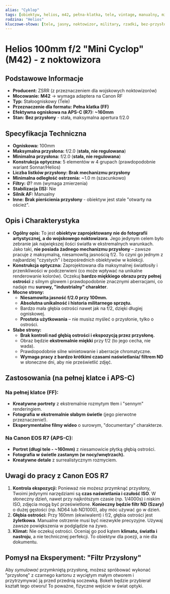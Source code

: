 ```yaml
---
alias: "Cyklop"
tags: [obiektyw, helios, m42, pełna-klatka, tele, vintage, manualny, military, noktowizor, bez-przysłony]
rodzina: "Helios"
kluczowe-słowa: [tele, jasny, noktowizor, military, rzadki, bez-przysłony, unikat]
---
```


# Helios 100mm f/2 "Mini Cyclop" (M42) - z noktowizora

## Podstawowe Informacje
- **Producent:** ZSRR (z przeznaczeniem dla wojskowych noktowizorów)
- **Mocowanie:** **M42** → wymaga adaptera na Canon RF
- **Typ:** Stałoogniskowy (Tele)
- **Przeznaczenie dla formatu:** **Pełna klatka (FF)**
- **Efektywna ogniskowa na APS-C (R7):** **~160mm**
- **Stan:** **Bez przysłony** - stała, maksymalna apertura f/2.0

## Specyfikacja Techniczna
- **Ogniskowa:** 100mm
- **Maksymalna przysłona:** f/2.0 (**stała, nie regulowana**)
- **Minimalna przysłona:** f/2.0 (**stała, nie regulowana**)
- **Konstrukcja optyczna:** 5 elementów w 4 grupach (prawdopodobnie wariant Sonnar/Helios)
- **Liczba listków przysłony:** **Brak mechanizmu przysłony**
- **Minimalna odległość ostrzenia:** ~1.0 m (szacunkowo)
- **Filtry:** Ø? mm (wymaga zmierzenia)
- **Stabilizacja (IS):** Nie
- **Silnik AF:** Manualny
- **Inne:** **Brak pierścienia przysłony** - obiektyw jest stale "otwarty na oścież".

## Opis i Charakterystyka
- **Ogólny opis:** To jest **obiektyw zaprojektowany nie do fotografii artystycznej, a do wojskowego noktowizora**. Jego jedynym celem było zebranie jak największej ilości światła w ekstremalnych warunkach. Jako taki, **nie posiada żadnego mechanizmu przysłony** – zawsze pracuje z maksymalną, niesamowitą jasnością f/2. To czyni go jednym z najbardziej "czystych" i bezpośrednich obiektywów w kolekcji.
- **Konstrukcja optyczna:** Zaprojektowana dla maksymalnej światłosiły i przenikliwości w podczerwieni (co może wpływać na unikalne renderowanie kolorów). Oczekuj **bardzo miękkiego obrazu przy pełnej ostrości** z silnym glowem i prawdopodobnie znacznymi aberracjami, co nadaje mu **surowy, "industrialny" charakter**.
- **Mocne strony:**
    - **Niesamowita jasność f/2.0 przy 100mm.**
    - **Absolutna unikalność i historia militarnego sprzętu.**
    - Bardzo mała głębia ostrości nawet jak na f/2, dzięki długiej ogniskowej.
    - **Prostota użytkowania** – nie musisz myśleć o przysłonie, tylko o ostrości.
- **Słabe strony:**
    - **Brak kontroli nad głębią ostrości i ekspozycją przez przysłonę.**
    - Obraz będzie **ekstremalnie miękki** przy f/2 (to jego cecha, nie wada).
    - Prawdopodobnie silne winietowanie i aberracje chromatyczne.
    - **Wymaga pracy z bardzo krótkimi czasami naświetlania/ filtrem ND** w słoneczne dni, aby nie prześwietlić zdjęć.

## Zastosowania (na pełnej klatce i APS-C)
### Na pełnej klatce (FF):
- **Kreatywne portrety** z ekstremalnie rozmytym tłem i "sennym" renderingiem.
- **Fotografia w ekstremalnie słabym świetle** (jego pierwotne przeznaczenie!).
- **Eksperymentalne filmy wideo** o surowym, "documentary" charakterze.

### Na Canon EOS R7 (APS-C):
- **Portret (długi tele - ~160mm)** z niesamowicie płytką głębią ostrości.
- **Fotografia w świetle zastanym (w nocy/wnętrzach).**
- **Kreatywne detale** z surrealistycznym rozmyciem.

## Uwagi do pracy z Canon EOS R7
1.  **Kontrola ekspozycji:** Ponieważ nie możesz przymknąć przysłony, Twoimi jedynymi narzędziami są **czas naświetlania i czułość ISO**. W słoneczny dzień, nawet przy najkrótszym czasie (np. 1/4000s) i niskim ISO, zdjęcia mogą być prześwietlone. **Konieczny będzie filtr ND (Szary)** o dużej gęstości (np. ND64 lub ND1000), aby móc używać go w dzień.
2.  **Głębia ostrości:** Przy 160mm (ekwiwalent) i f/2, głębia ostrości jest **żyletkowa**. Manualne ostrzenie musi być niezwykle precyzyjne. Używaj zawsze powiększenia w podglądzie na żywo.
3.  **Klimat:** Nie oczekuj ostrości. Oceniaj go pod kątem **klimatu, światła i nastroju**, a nie technicznej perfekcji. To obiektyw dla poezji, a nie dla dokumentu.

## Pomysł na Eksperyment: "Filtr Przysłony"
Aby *symulować* przymkniętą przysłonę, możesz spróbować wykonać "przysłonę" z czarnego kartonu z wyciętym małym otworem i przytrzymywać ją przed przednią soczewką. Bokeh będzie przybierał kształt tego otworu! To poważne, fizyczne wejście w świat optyki.